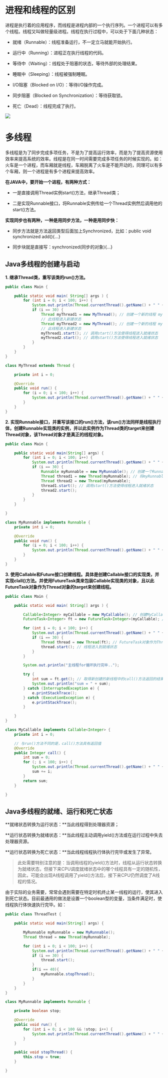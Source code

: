 # 进程和线程的区别

进程是执行着的应用程序，而线程是进程内部的一个执行序列。一个进程可以有多个线程。线程又叫做轻量级进程。线程在执行过程中，可以处于下面几种状态：

- 就绪（Runnable）：线程准备运行，不一定立马就能开始执行。

- 运行中（Running）：进程正在执行线程的代码。

- 等待中（Waiting）：线程处于阻塞的状态，等待外部的处理结果。

- 睡眠中（Sleeping）：线程被强制睡眠。

- I/O阻塞（Blocked on I/O）：等待I/O操作完成。

- 同步阻塞（Blocked on Synchronization）：等待获取锁。

- 死亡（Dead）：线程完成了执行。

![](http://ovsf6lwoc.bkt.clouddn.com/image/jpg/201709211107.jpg)

# 多线程

多线程是为了同步完成多项任务，不是为了提高运行效率，而是为了提高资源使用效率来提高系统的效率。线程是在同一时间需要完成多项任务的时候实现的。如：火车是一个进程，而车厢就是线程，车厢脱离了火车是不能开动的，同理可以有多个车厢，则一个进程是有多个进程来提高效率。

**在JAVA中，要开始一个进程，有两种方式：**

- 一是直接调用Thread实例start()方法，继承Thread类；

- 二是实现Runnable接口，将Runnable实例传给一个Thread实例然后调用他的start()方法。

**实现同步也有两种，一种是用同步方法，一种是用同步快：**

- 同步方法就是方法返回类型后面加上Synchronized，比如：public void synchronized add(){...}

- 同步块就是直接写：synchronized(同步的对象){...}

## Java多线程的创建与启动

**1. 继承Thread类，重写该类的run()方法。**

```java
public class Main {

	public static void main( String[] args ) {
		for (int i = 0; i < 100; i++) {
			System.out.println(Thread.currentThread().getName() + " " + i);
			if (i == 30) {
				Thread myThread1 = new MyThread(); // 创建一个新的线程 myThread1
				// 此线程进入新建状态
				Thread myThread2 = new MyThread(); // 创建一个新的线程 myThread2
				// 此线程进入新建状态
				myThread1.start(); // 调用start()方法使得线程进入就绪状态
				myThread2.start(); // 调用start()方法使得线程进入就绪状态
			}
		}
	}
}

class MyThread extends Thread {

	private int i = 0;

	@Override
	public void run() {
		for (i = 0; i < 100; i++) {
			System.out.println(Thread.currentThread().getName() + " " + i);
		}
	}
}
```
**2. 实现Runnable接口，并重写该接口的run()方法，该run()方法同样是线程执行体，创建Runnable实现类的实例，并以此实例作为Thread类的target来创建Thread对象，该Thread对象才是真正的线程对象。**

```java
public class Main {

	public static void main(String[] args) {
		for (int i = 0; i < 100; i++) {
			System.out.println(Thread.currentThread().getName() + " " + i);
			if (i == 30) {
				Runnable myRunnable = new MyRunnable(); // 创建一个Runnable实现类的对象
				Thread thread1 = new Thread(myRunnable); // 将myRunnable作为Thread target创建新的线程
				Thread thread2 = new Thread(myRunnable);
				thread1.start(); // 调用start()方法使得线程进入就绪状态
				thread2.start();
			}
		}
	}

}

class MyRunnable implements Runnable {
	private int i = 0;

	@Override
	public void run() {
		for (i = 0; i < 100; i++) {
			System.out.println(Thread.currentThread().getName() + " " + i);
		}
	}
}
```

**3. 使用Callable和Future接口创建线程。具体是创建Callable接口的实现类，并实现clall()方法。并使用FutureTask类来包装Callable实现类的对象，且以此FutureTask对象作为Thread对象的target来创建线程。**

```java
public class Main {

	public static void main( String[] args ) {

		Callable<Integer> myCallable = new MyCallable(); // 创建MyCallable对象
		FutureTask<Integer> ft = new FutureTask<Integer>(myCallable); // 使用FutureTask来包装MyCallable对象

		for (int i = 0; i < 100; i++) {
			System.out.println(Thread.currentThread().getName() + " " + i);
			if (i == 30) {
				Thread thread = new Thread(ft); // FutureTask对象作为Thread对象的target创建新的线程
				thread.start(); // 线程进入到就绪状态
			}
		}

		System.out.println("主线程for循环执行完毕..");

		try {
			int sum = ft.get(); // 取得新创建的新线程中的call()方法返回的结果
			System.out.println("sum = " + sum);
		} catch (InterruptedException e) {
			e.printStackTrace();
		} catch (ExecutionException e) {
			e.printStackTrace();
		}

	}
}

class MyCallable implements Callable<Integer> {
	private int i = 0;

	// 与run()方法不同的是，call()方法具有返回值
	@Override
	public Integer call() {
		int sum = 0;
		for (; i < 100; i++) {
			System.out.println(Thread.currentThread().getName() + " " + i);
			sum += i;
		}
		return sum;
	}

}
```

## Java多线程的就绪、运行和死亡状态

**就绪状态转换为运行状态：**当此线程得到处理器资源；

**运行状态转换为就绪状态：**当此线程主动调用yield()方法或在运行过程中失去处理器资源。

**运行状态转换为死亡状态：**当此线程线程执行体执行完毕或发生了异常。

> 此处需要特别注意的是：当调用线程的yield()方法时，线程从运行状态转换为就绪状态，但接下来CPU调度就绪状态中的哪个线程具有一定的随机性，因此，可能会出现A线程调用了yield()方法后，接下来CPU仍然调度了A线程的情况。

由于实际的业务需要，常常会遇到需要在特定时机终止某一线程的运行，使其进入到死亡状态。目前最通用的做法是设置一个boolean型的变量，当条件满足时，使线程执行体快速执行完毕。如：

```java
public class ThreadTest {

    public static void main(String[] args) {

        MyRunnable myRunnable = new MyRunnable();
        Thread thread = new Thread(myRunnable);

        for (int i = 0; i < 100; i++) {
            System.out.println(Thread.currentThread().getName() + " " + i);
            if (i == 30) {
                thread.start();
            }
            if(i == 40){
                myRunnable.stopThread();
            }
        }
    }
}

class MyRunnable implements Runnable {

    private boolean stop;

    @Override
    public void run() {
        for (int i = 0; i < 100 && !stop; i++) {
            System.out.println(Thread.currentThread().getName() + " " + i);
        }
    }

    public void stopThread() {
        this.stop = true;
    }

}
```